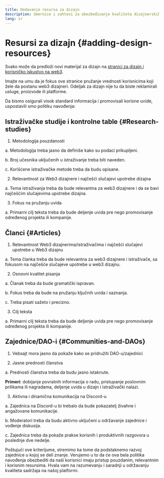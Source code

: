```yaml
---
title: Dodavanje resursa za dizajn
description: Smernice i zahtevi za obezbeđivanje kvaliteta dizajnerskih materijala na ethereum.org
lang: sr
---
```


# Resursi za dizajn {#adding-design-resources}

Svako može da predloži novi materijal za dizajn na [stranici za dizajn i korisničko iskustvo na web3](/developers/docs/design-and-ux/).

Imajte na umu da je fokus ove stranice pružanje vrednosti korisnicima koji žele da postanu web3 dizajneri. Odeljak za dizajn nije tu da biste reklamirali usluge, proizvode ili platforme.

Da bismo osigurali visok standard informacija i promovisali korisne uvide, uspostavili smo politiku navođenja:

## Istraživačke studije i kontrolne table {#Research-studies}

1. Metodologija pouzdanosti

a. Metodologija treba jasno da definiše kako su podaci prikupljeni.

b. Broj učesnika uključenih u istraživanje treba biti naveden.

c. Korišćene istraživačke metode treba da budu opisane.

2. Relevantnost za Web3 dizajnere i najčešći slučajevi upotrebe dizajna

a. Tema istraživanja treba da bude relevantna za web3 dizajnere i da se bavi najčešćim slučajevima upotrebe dizajna.

3. Fokus na pružanju uvida

a. Primarni cilj teksta treba da bude deljenje uvida pre nego promovisanje određenog projekta ili kompanije.

## Članci {#Articles}

1. Relevantnost Web3 dizajnerima/istraživačima i najčešći slučajevi upotrebe u Web3 dizajnu

a. Tema članka treba da bude relevantna za web3 dizajnere i istraživače, sa fokusom na najčešće slučajeve upotrebe u web3 dizajnu.

2. Osnovni kvalitet pisanja

a. Članak treba da bude gramatički ispravan.

b. Fokus treba da bude na pružanju ključnih uvida i saznanja.

c. Treba pisati sažeto i precizno.

3. Cilj teksta

a. Primarni cilj teksta treba da bude deljenje uvida pre nego promovisanje određenog projekta ili kompanije.

## Zajednice/DAO-i {#Communities-and-DAOs}

1. Vebsajt mora jasno da pokaže kako se pridružiti DAO-u/zajednici

2. Jasne prednosti članstva

a. Prednosti članstva treba da budu jasno istaknute.

**Primeri**: dobijanje povratnih informacija o radu, pristupanje poslovnim prilikama ili nagradama, deljenje uvida u dizajn i istraživački nalazi.

3. Aktivna i dinamična komunikacija na Discord-u

a. Zajednica na Discord-u bi trebalo da bude pokazatelj živahne i angažovane komunikacije.

b. Moderatori treba da budu aktivno uključeni u održavanje zajednice i vođenje diskusija.

c. Zajednica treba da pokaže prakse korisnih i produktivnih razgovora u poslednje dve nedelje.

Poštujući ove kriterijume, stremimo ka tome da podstaknemo razvoj zajednice u kojoj se deli znanje. Verujemo u to da će ova bela politika navođenja obezbediti da naši korisnici imaju pristup pouzdanim, relevantnim i korisnim resursima. Hvala vam na razumevanju i saradnji u održavanju kvaliteta sadržaja na našoj platformi.
